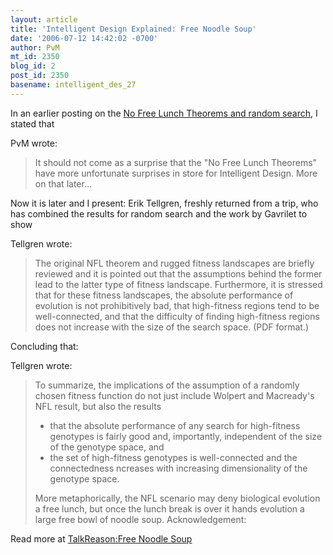 ```yaml
---
layout: article
title: 'Intelligent Design Explained: Free Noodle Soup'
date: '2006-07-12 14:42:02 -0700'
author: PvM
mt_id: 2350
blog_id: 2
post_id: 2350
basename: intelligent_des_27
---
```

In an earlier posting on the [No Free Lunch Theorems and random search](http://www.pandasthumb.org/archives/2006/06/intelligent_des_28.html), I stated that

PvM wrote:

> It should not come as a surprise that the "No Free Lunch Theorems" have more unfortunate surprises in store for Intelligent Design. More on that later...

Now it is later and I present: Erik Tellgren, freshly returned from a trip,  who has combined the results for random search and the work by Gavrilet to show 

Tellgren wrote:

> The original NFL theorem and rugged fitness landscapes are briefly reviewed and it is pointed out that the assumptions behind the former lead to the latter type of fitness landscape. Furthermore, it is stressed that for these fitness landscapes, the absolute performance of evolution is not prohibitively bad, that high-fitness regions tend to be well-connected, and that the difficulty of finding high-fitness regions does not increase with the size of the search space. (PDF format.)

Concluding that:

Tellgren wrote:

> To summarize, the implications of the assumption of a randomly chosen fitness function do not just include Wolpert and Macready's NFL result, but also the results
> 
> 
> 
> *  that the absolute performance of any search for high-fitness genotypes is fairly good and, importantly, independent of the size of the genotype space, and
> * the set of high-fitness genotypes is well-connected and the connectedness ncreases with increasing dimensionality of the genotype space.
> 
> 
> 
> More metaphorically, the NFL scenario may deny biological evolution a free lunch, but once the lunch break is over it hands evolution a large free bowl of noodle soup.
> Acknowledgement:

Read more at [TalkReason:Free Noodle Soup](http://talkreason.org/index.cfm?category=featured)
